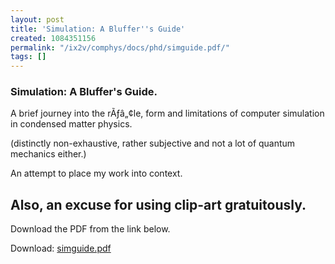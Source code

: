 ```yaml
---
layout: post
title: 'Simulation: A Bluffer''s Guide'
created: 1084351156
permalink: "/ix2v/comphys/docs/phd/simguide.pdf/"
tags: []
---
```

### Simulation: A Bluffer's Guide.

A brief journey into the rÃƒâ„¢le, form and limitations of computer simulation in condensed matter physics.

(distinctly non-exhaustive, rather subjective and not a lot of quantum mechanics either.)

An attempt to place my work into context.

Also, an excuse for using clip-art gratuitously.
----
Download the PDF from the link below.

Download: <a href="/page/files/simguide.pdf">simguide.pdf</a>
